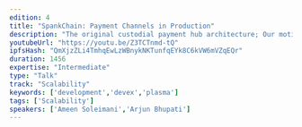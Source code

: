 ```yaml
---
edition: 4
title: "SpankChain: Payment Channels in Production"
description: "The original custodial payment hub architecture; Our motivation for upgrading to a non-custodial hub; The new perun-style hub architecture; How we conducted the upgrade; An overview of features: Streaming payments, Currency auto-conversion (+ price negotiation), 2-token exchange, Custodial payments, Fees; A discussion of various design decisions: Payment Channels vs. Plasma, Perun vs. Hashlocks, Unidirectional vs. Bidirectional Virtual Channels, Emphasizing the “Card”, de-emphasizing the wallet; BOOTY Maximalism vs. ERC20 agnosticism; Future Roadmap; Networked hubs; State channels; Integration into Wallets like Gnosis Safe; Delegated signing keys / permissions; Anticipated Ecosystem Impact; SDK - Everyone gets payment channels; As a foundation for state channels; As a focal point for experimentation."
youtubeUrl: "https://youtu.be/Z3TCTnmd-tQ"
ipfsHash: "QmXjzZLi4TmhqEwLzWBnykNKTunfqEYk8C6kVW6mVZqEQr"
duration: 1456
expertise: "Intermediate"
type: "Talk"
track: "Scalability"
keywords: ['development','devex','plasma']
tags: ['Scalability']
speakers: ['Ameen Soleimani','Arjun Bhupati']
---
```

